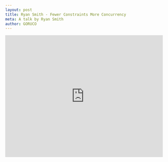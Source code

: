 ```yaml
---
layout: post
title: Ryan Smith - Fewer Constraints More Concurrency
meta: A talk by Ryan Smith
author: GORUCO
---
```


<iframe src="http://player.vimeo.com/video/25837628?title=0&amp;byline=0&amp;portrait=0" width="100%" height="390px" frameborder="0" ></iframe>